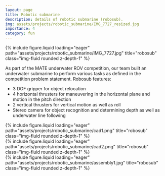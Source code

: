 ```yaml
---
layout: page
title: Robotic submarine
description: details of robotic submarine (robosub).
img: assets/projects/robotic_submarine/IMG_7727_resized.jpg
importance: 4
category: fun
---
```



<div class="row">
    <div class="col-sm mt-3 mt-md-0">
        {% include figure.liquid loading="eager" path="assets/projects/robotic_submarine/IMG_7727.jpg" title="robosub" class="img-fluid rounded z-depth-1" %}
    </div>
</div>

As part of the MATE underwater ROV competition, our team built an underwater submarine to perform various tasks as defined in the competition problem statement.
Robosub features:
- 3 DOF gripper for object relocation
- 4 horizontal thrusters for maneuvering in the horizontal plane and motion in the pitch direction
- 2 vertical thrusters for vertical motion as well as roll
- Stereo camera for object recognition and determining depth as well as underwater line following

<div class="row">
    <div class="col-sm mt-3 mt-md-0">
        {% include figure.liquid loading="eager" path="assets/projects/robotic_submarine/cad1.png" title="robosub" class="img-fluid rounded z-depth-1" %}
    </div>
    <div class="col-sm mt-3 mt-md-0">
        {% include figure.liquid loading="eager" path="assets/projects/robotic_submarine/cad2.png" title="robosub" class="img-fluid rounded z-depth-1" %}
    </div>
</div>


<div class="row">
    <div class="col-sm mt-3 mt-md-0">
        {% include figure.liquid loading="eager" path="assets/projects/robotic_submarine/assembly1.jpg" title="robosub" class="img-fluid rounded z-depth-1" %}
    </div>
</div>


<!-- Google tag (gtag.js) -->
<script async src="https://www.googletagmanager.com/gtag/js?id=G-V1HSZE1Y7M"></script>
<script>
  window.dataLayer = window.dataLayer || [];
  function gtag(){dataLayer.push(arguments);}
  gtag('js', new Date());

  gtag('config', 'G-V1HSZE1Y7M');
</script>